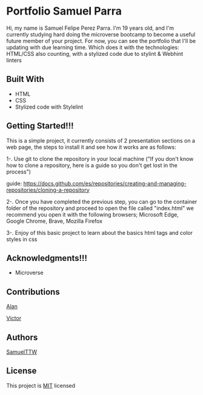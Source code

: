 # Portfolio Samuel Parra
Hi, my name is Samuel Felipe Perez Parra. I'm 19 years old, and I'm currently studying hard doing the microverse bootcamp to become a useful future member of your project. For now, you can see the portfolio that I'll be updating with due learning time. Which does it with the technologies: HTML/CSS also counting, with a stylized code due to stylint & Webhint linters


## Built With
<ul>
 <li>HTML</li>
 <li>CSS</li>
 <li>Stylized code with Stylelint</li>
</ul>

## Getting Started!!!
This is a simple project, it currently consists of 2 presentation sections on a web page, the steps to install it and see how it works are as follows:


1-. Use git to clone the repository in your local machine ("If you don't know how to clone a repository, here is a guide so you don't get lost in the process")

guide: https://docs.github.com/es/repositories/creating-and-managing-repositories/cloning-a-repository

2-. Once you have completed the previous step, you can go to the container folder of the repository and proceed to open the file called "index.html" we recommend you open it with the following browsers; Microsoft Edge, Google Chrome, Brave, Mozilla Firefox

3-. Enjoy of this basic project to learn about the basics html tags and color styles in css


## Acknowledgments!!!
<ul>
  <li>Microverse</li>
</ul>

## Contributions

<a href="https://github.com/alanluqman">Alan</a>

<a href="https://github.com/Victor752-byte">Victor</a>

## Authors
 
<a href="https://github.com/SamuelTTW">SamuelTTW</a>

## License

This project is <a href="https://github.com/SamuelTTW/Hello-Microverse-Project/blob/Samuel-Branch/MIT.md">MIT</a> licensed
